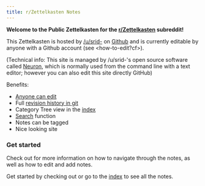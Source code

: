 ```yaml
---
title: r/Zettelkasten Notes
---
```


**Welcome to the Public Zettelkasten for the [r/Zettelkasten](https://reddit.com/r/Zettelkasten/) subreddit!**

This Zettelkasten is hosted by [/u/srid-](https://www.srid.ca) on [Github](https://github.com/srid/reddit.zettel.page) and is currently editable by anyone with a Github account (see <how-to-edit?cf>). 

(Technical info: This site is managed by /u/srid-'s open source software called [Neuron](https://neuron.zettel.page/), which is normally used from the command line with a text editor; however you can also edit this site directly GitHub)

Benefits:
* [Anyone can edit](https://github.com/srid/reddit.zettel.page/edit/master/index.md)
* Full [revision history in git](https://github.com/srid/reddit.zettel.page/commits/master)
* Category Tree view in the [index](z-index.html)
* [Search](search.html) function
* Notes can be tagged
* Nice looking site

### Get started

Check out <how-to-use> for more information on how to navigate through the notes, as well as how to edit and add notes.

Get started by checking out <zettelkasten> or go to the [index](https://reddit.zettel.page/z-index.html) to see all the notes.
